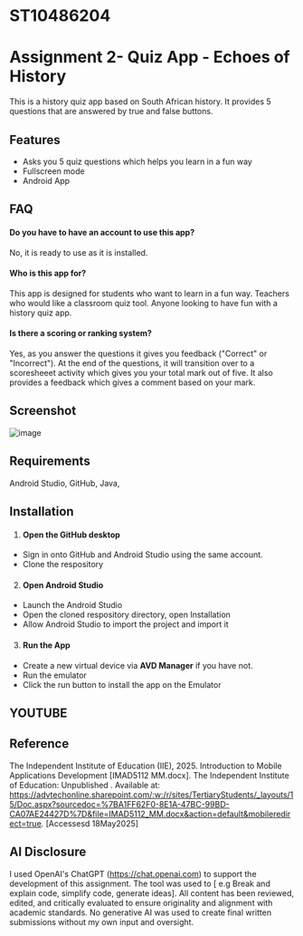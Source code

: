 # ST10486204
# Assignment 2- Quiz App - Echoes of History

This is a history quiz app based on South African history. It provides 5 questions that are answered by true and false buttons. 

## Features

- Asks you 5 quiz questions which helps you learn in a fun way
- Fullscreen mode
- Android App

## FAQ

#### Do you have to have an account to use this app?
No, it is ready to use as it is installed.


#### Who is this app for?
This app is designed for students who want to learn in a fun way.
Teachers who would like a classroom quiz tool.
Anyone looking to have fun with a history quiz app.

#### Is there a scoring or ranking system?
Yes, as you answer the questions it gives you feedback ("Correct" or "Incorrect"). At the end of the questions, it will transition over to a scoresheeet activity which gives you your total mark out of five.
It also provides a feedback which gives a comment based on your mark.

## Screenshot

 ![image](https://github.com/user-attachments/assets/dc49b96f-f939-42d2-9161-31076ca07f32)



## Requirements

Android Studio, 
GitHub, 
Java, 

## Installation

1. #### Open the GitHub desktop

- Sign in onto GitHub and Android Studio using the same account.
- Clone the respository

2. #### Open Android Studio 

- Launch the Android Studio
- Open the cloned respository directory, open Installation
- Allow Android Studio to import the project and import it

3. #### Run the App

- Create a new virtual device via **AVD Manager** if you have not.
- Run the emulator
- Click the run button to install the app on the Emulator

## YOUTUBE



## Reference 
The Independent Institute of 
Education (IIE), 2025. Introduction to Mobile Applications Development [IMAD5112 MM.docx]. The Independent Institute of 
Education: Unpublished . Available at: <https://advtechonline.sharepoint.com/:w:/r/sites/TertiaryStudents/_layouts/15/Doc.aspx?sourcedoc=%7BA1FF62F0-8E1A-47BC-99BD-CA07AE24427D%7D&file=IMAD5112_MM.docx&action=default&mobileredirect=true>.
[Accessesd 18May2025]

## AI Disclosure 
I used OpenAI's ChatGPT (https://chat.openai.com) to support the development of this assignment. The tool was used to [ e.g Break and explain code, simplify code, generate ideas]. All content has been reviewed, edited, and critically evaluated to ensure originality and alignment with academic standards. No generative AI was used to create final written submissions without my own input and oversight.



